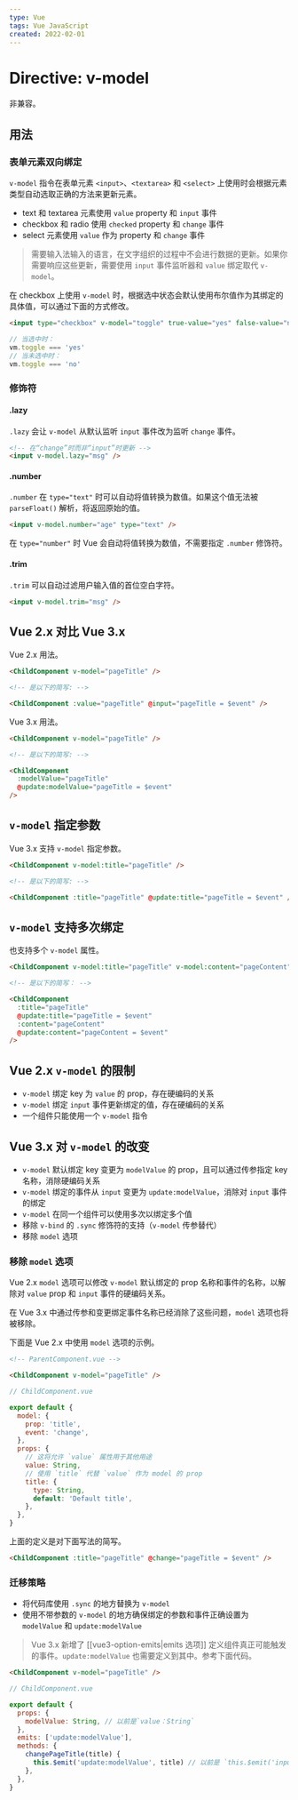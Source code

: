```yaml
---
type: Vue
tags: Vue JavaScript
created: 2022-02-01
---
```


# Directive: v-model

非兼容。

## 用法

### 表单元素双向绑定

`v-model` 指令在表单元素 `<input>`、`<textarea>` 和 `<select>` 上使用时会根据元素类型自动选取正确的方法来更新元素。

- text 和 textarea 元素使用 `value` property 和 `input` 事件
- checkbox 和 radio 使用 `checked` property 和 `change` 事件
- select 元素使用 `value` 作为 property 和 `change` 事件

> 需要输入法输入的语言，在文字组织的过程中不会进行数据的更新。如果你需要响应这些更新，需要使用 `input` 事件监听器和 `value` 绑定取代 `v-model`。

在 checkbox 上使用 `v-model` 时，根据选中状态会默认使用布尔值作为其绑定的具体值，可以通过下面的方式修改。

```html
<input type="checkbox" v-model="toggle" true-value="yes" false-value="no" />
```

```js
// 当选中时：
vm.toggle === 'yes'
// 当未选中时：
vm.toggle === 'no'
```

### 修饰符

#### .lazy

`.lazy` 会让 `v-model` 从默认监听 `input` 事件改为监听 `change` 事件。

```html
<!-- 在“change”时而非“input”时更新 -->
<input v-model.lazy="msg" />
```

#### .number

`.number` 在 `type="text"` 时可以自动将值转换为数值。如果这个值无法被 `parseFloat()` 解析，将返回原始的值。

```html
<input v-model.number="age" type="text" />
```

在 `type="number"` 时 Vue 会自动将值转换为数值，不需要指定 `.number` 修饰符。

#### .trim

`.trim` 可以自动过滤用户输入值的首位空白字符。

```html
<input v-model.trim="msg" />
```

## Vue 2.x 对比 Vue 3.x

Vue 2.x 用法。

```html
<ChildComponent v-model="pageTitle" />

<!-- 是以下的简写: -->

<ChildComponent :value="pageTitle" @input="pageTitle = $event" />
```

Vue 3.x 用法。

```html
<ChildComponent v-model="pageTitle" />

<!-- 是以下的简写: -->

<ChildComponent
  :modelValue="pageTitle"
  @update:modelValue="pageTitle = $event"
/>
```

## `v-model` 指定参数

Vue 3.x 支持 `v-model` 指定参数。

```html
<ChildComponent v-model:title="pageTitle" />

<!-- 是以下的简写: -->

<ChildComponent :title="pageTitle" @update:title="pageTitle = $event" />
```

## `v-model` 支持多次绑定

也支持多个 `v-model` 属性。

```html
<ChildComponent v-model:title="pageTitle" v-model:content="pageContent" />

<!-- 是以下的简写： -->

<ChildComponent
  :title="pageTitle"
  @update:title="pageTitle = $event"
  :content="pageContent"
  @update:content="pageContent = $event"
/>
```

## Vue 2.x `v-model` 的限制

- `v-model` 绑定 key 为 `value` 的 prop，存在硬编码的关系
- `v-model` 绑定 `input` 事件更新绑定的值，存在硬编码的关系
- 一个组件只能使用一个 `v-model` 指令

## Vue 3.x 对 `v-model` 的改变

- `v-model` 默认绑定 key 变更为 `modelValue` 的 prop，且可以通过传参指定 key 名称，消除硬编码关系
- `v-model` 绑定的事件从 `input` 变更为 `update:modelValue`，消除对 `input` 事件的绑定
- `v-model` 在同一个组件可以使用多次以绑定多个值
- 移除 `v-bind` 的 `.sync` 修饰符的支持（`v-model` 传参替代）
- 移除 `model` 选项

### 移除 `model` 选项

Vue 2.x `model` 选项可以修改 `v-model` 默认绑定的 prop 名称和事件的名称，以解除对 `value` prop 和 `input` 事件的硬编码关系。

在 Vue 3.x 中通过传参和变更绑定事件名称已经消除了这些问题，`model` 选项也将被移除。

下面是 Vue 2.x 中使用 `model` 选项的示例。

```html
<!-- ParentComponent.vue -->

<ChildComponent v-model="pageTitle" />
```

```js
// ChildComponent.vue

export default {
  model: {
    prop: 'title',
    event: 'change',
  },
  props: {
    // 这将允许 `value` 属性用于其他用途
    value: String,
    // 使用 `title` 代替 `value` 作为 model 的 prop
    title: {
      type: String,
      default: 'Default title',
    },
  },
}
```

上面的定义是对下面写法的简写。

```html
<ChildComponent :title="pageTitle" @change="pageTitle = $event" />
```

### 迁移策略

- 将代码库使用 `.sync` 的地方替换为 `v-model`
- 使用不带参数的 `v-model` 的地方确保绑定的参数和事件正确设置为 `modelValue` 和 `update:modelValue`

> Vue 3.x 新增了 [[vue3-option-emits|emits 选项]] 定义组件真正可能触发的事件。`update:modelValue` 也需要定义到其中。参考下面代码。

```html
<ChildComponent v-model="pageTitle" />
```

```js
// ChildComponent.vue

export default {
  props: {
    modelValue: String, // 以前是`value：String`
  },
  emits: ['update:modelValue'],
  methods: {
    changePageTitle(title) {
      this.$emit('update:modelValue', title) // 以前是 `this.$emit('input', title)`
    },
  },
}
```
